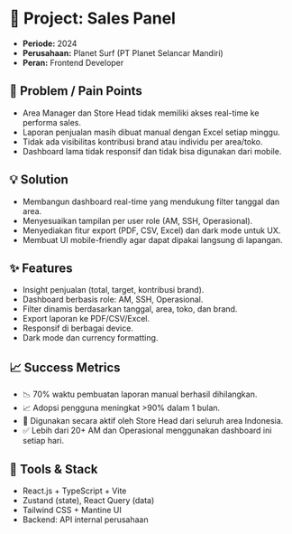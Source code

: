 # 📁 Project: Sales Panel

- **Periode:** 2024
- **Perusahaan:** Planet Surf (PT Planet Selancar Mandiri)
- **Peran:** Frontend Developer

## 🧩 Problem / Pain Points

- Area Manager dan Store Head tidak memiliki akses real-time ke performa sales.
- Laporan penjualan masih dibuat manual dengan Excel setiap minggu.
- Tidak ada visibilitas kontribusi brand atau individu per area/toko.
- Dashboard lama tidak responsif dan tidak bisa digunakan dari mobile.

## 💡 Solution

- Membangun dashboard real-time yang mendukung filter tanggal dan area.
- Menyesuaikan tampilan per user role (AM, SSH, Operasional).
- Menyediakan fitur export (PDF, CSV, Excel) dan dark mode untuk UX.
- Membuat UI mobile-friendly agar dapat dipakai langsung di lapangan.

## ✨ Features

- Insight penjualan (total, target, kontribusi brand).
- Dashboard berbasis role: AM, SSH, Operasional.
- Filter dinamis berdasarkan tanggal, area, toko, dan brand.
- Export laporan ke PDF/CSV/Excel.
- Responsif di berbagai device.
- Dark mode dan currency formatting.

## 📈 Success Metrics

- 📉 70% waktu pembuatan laporan manual berhasil dihilangkan.
- 📈 Adopsi pengguna meningkat >90% dalam 1 bulan.
- 📲 Digunakan secara aktif oleh Store Head dari seluruh area Indonesia.
- ✅ Lebih dari 20+ AM dan Operasional menggunakan dashboard ini setiap hari.

## 🔧 Tools & Stack

- React.js + TypeScript + Vite
- Zustand (state), React Query (data)
- Tailwind CSS + Mantine UI
- Backend: API internal perusahaan
